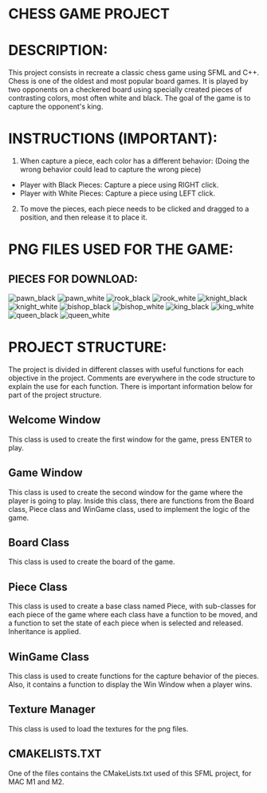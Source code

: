 # CHESS GAME PROJECT

# DESCRIPTION:
This project consists in recreate a classic chess game using SFML and C++. Chess is one of the oldest and most popular board games. It is played by two opponents on a checkered board using specially created pieces of contrasting colors, most often white and black. The goal of the game is to capture the opponent's king.

# INSTRUCTIONS (IMPORTANT):
1) When capture a piece, each color has a different behavior: (Doing the wrong behavior could lead to capture the wrong piece)
- Player with Black Pieces: Capture a piece using RIGHT click.
- Player with White Pieces: Capture a piece using LEFT click.
2) To move the pieces, each piece needs to be clicked and dragged to a position, and then release it to place it.

# PNG FILES USED FOR THE GAME:
## PIECES FOR DOWNLOAD:
![pawn_black](https://github.com/juanpostiglione/Chess-Game/assets/128395993/163b578b-e4a2-4f13-97c0-89b3e9b83afd)
![pawn_white](https://github.com/juanpostiglione/Chess-Game/assets/128395993/55cf58c7-50b0-4c0e-97cd-7a7912dd0b7e)
![rook_black](https://github.com/juanpostiglione/Chess-Game/assets/128395993/dbebe6a1-1d2a-4125-8de2-341a5fae598f)
![rook_white](https://github.com/juanpostiglione/Chess-Game/assets/128395993/5dc0aaa8-7376-4e03-915b-9523ae686420)
![knight_black](https://github.com/juanpostiglione/Chess-Game/assets/128395993/62a169bd-5846-4419-8660-1c7d1bc0e611)
![knight_white](https://github.com/juanpostiglione/Chess-Game/assets/128395993/94257edd-f187-437f-9a94-4fd819fa46b7)
![bishop_black](https://github.com/juanpostiglione/Chess-Game/assets/128395993/a8821932-cdab-4310-b62b-7fd786c067e5)
![bishop_white](https://github.com/juanpostiglione/Chess-Game/assets/128395993/f7438bba-6ec0-49e8-84dc-eecf10367f58)
![king_black](https://github.com/juanpostiglione/Chess-Game/assets/128395993/d3a6aba2-e4b9-4595-8763-7e754dd2691f)
![king_white](https://github.com/juanpostiglione/Chess-Game/assets/128395993/5e2c5b61-c600-4715-a249-6bea8e29bda6)
![queen_black](https://github.com/juanpostiglione/Chess-Game/assets/128395993/21480464-aedb-46c6-91b8-cbaf97912025)
![queen_white](https://github.com/juanpostiglione/Chess-Game/assets/128395993/812dafc6-3dd8-4711-aa22-ccee3d855c48)

# PROJECT STRUCTURE:
The project is divided in different classes with useful functions for each objective in the project. Comments are everywhere in the code structure to explain the use for each function. There is important information below for part of the project structure.

## Welcome Window
This class is used to create the first window for the game, press ENTER to play.

## Game Window
This class is used to create the second window for the game where the player is going to play. Inside this class, there are functions from the Board class, Piece class and WinGame class, used to implement the logic of the game.

## Board Class
This class is used to create the board of the game.

## Piece Class
This class is used to create a base class named Piece, with sub-classes for each piece of the game where each class have a function to be moved, and a function to set the state of each piece when is selected and released. Inheritance is applied.

## WinGame Class
This class is used to create functions for the capture behavior of the pieces. Also, it contains a function to display the Win Window when a player wins.

## Texture Manager
This class is used to load the textures for the png files.

## CMAKELISTS.TXT
One of the files contains the CMakeLists.txt used of this SFML project, for MAC M1 and M2.















